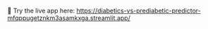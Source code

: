 🔗 Try the live app here:
https://diabetics-vs-prediabetic-predictor-mfqppugetznkm3asamkxga.streamlit.app/
